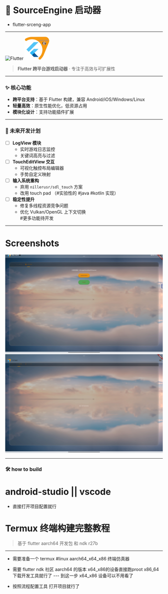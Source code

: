 # 🚀 SourceEngine 启动器  
- flutter-srceng-app

---
<span align="center">
  <img src="https://avatars.githubusercontent.com/u/14101776?s=200&v=4" alt="Flutter" width="80">
  <img src="https://github.com/2376780283/SourceEngineLauncher/blob/main/assets/ic_launcher.png" alt="启动器图标" width="80">
</span>

> **Flutter 跨平台游戏启动器** · 专注于高效与可扩展性  

---

### ✨ 核心功能  
- **跨平台支持**：基于 Flutter 构建，兼容 Android/iOS/Windows/Linux  
- **轻量高效**：原生性能优化，低资源占用  
- **模块化设计**：支持功能插件扩展  

---

### 🔮 未来开发计划  
- [ ] **LogView 模块**  
  - 实时游戏日志监控  
  - 关键词高亮与过滤  
- [ ] **TouchEditView 交互**  
  - 可视化触控布局编辑器  
  - 手势自定义映射  
- [ ] **输入系统重构**  
  - 弃用 `nillerusr/sdl_touch` 方案  
  - 改用 touch pad （#实验性的 #java #kotlin 实现）
- [ ] **稳定性提升**  
  - 修复多线程资源竞争问题  
  - 优化 Vulkan/OpenGL 上下文切换  
#更多功能待开发  
  
---

# Screenshots

<img src="screens/Screenshot_2025-06-01-15-17-12-222_com.example.flutter_srceng_app.jpg" class="imgbr"/>
<img src="screens/Screenshot_2025-06-01-15-17-06-767_com.example.flutter_srceng_app.jpg" class="imgbr"/>

---

### 🛠️ how to build 
# android-studio || vscode 
- 直接打开项目配置就行

# Termux 终端构建完整教程  
> 基于 flutter aarch64 开发包 和 ndk r27b
---

- 需要准备一个 termux #linux aarch64_x64_x86 终端仿真器
- 需要 flutter ndk 社区 aarch64 的版本 x64_x86的设备直接跑proot x86_64 下载开发工具就行了
--- 到这一步 x64_x86 设备可以不用看了

- 按照流程配置工具 打开项目就行了


